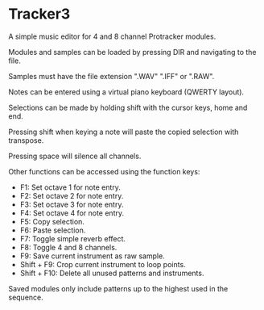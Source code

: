 
# Tracker3

A simple music editor for 4 and 8 channel Protracker modules.

Modules and samples can be loaded by pressing DIR and navigating to the file.

Samples must have the file extension ".WAV" ".IFF" or ".RAW".

Notes can be entered using a virtual piano keyboard (QWERTY layout).

Selections can be made by holding shift with the cursor keys, home and end.

Pressing shift when keying a note will paste the copied selection with transpose.

Pressing space will silence all channels.

Other functions can be accessed using the function keys:

* F1: Set octave 1 for note entry.
* F2: Set octave 2 for note entry.
* F3: Set octave 3 for note entry.
* F4: Set octave 4 for note entry.
* F5: Copy selection.
* F6: Paste selection.
* F7: Toggle simple reverb effect.
* F8: Toggle 4 and 8 channels.
* F9: Save current instrument as raw sample.
* Shift + F9: Crop current instrument to loop points.
* Shift + F10: Delete all unused patterns and instruments.

Saved modules only include patterns up to the highest used in the sequence.
